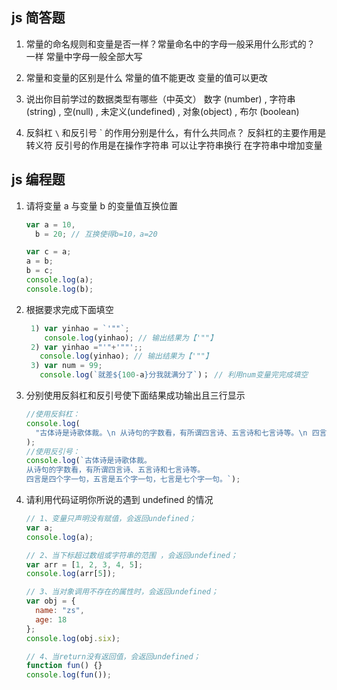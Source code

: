 ## js 简答题

1. 常量的命名规则和变量是否一样？常量命名中的字母一般采用什么形式的？  
   一样 常量中字母一般全部大写

2. 常量和变量的区别是什么
   常量的值不能更改 变量的值可以更改

3) 说出你目前学过的数据类型有哪些（中英文）
   数字 (number) , 字符串 (string) , 空(null) , 未定义(undefined) , 对象(object) , 布尔 (boolean)

4. 反斜杠 `\` 和反引号 ` 的作用分别是什么，有什么共同点？
   反斜杠的主要作用是转义符 反引号的作用是在操作字符串 可以让字符串换行 在字符串中增加变量

## js 编程题

1. 请将变量 a 与变量 b 的变量值互换位置

   ```js
   var a = 10,
     b = 20; // 互换使得b=10，a=20

   var c = a;
   a = b;
   b = c;
   console.log(a);
   console.log(b);
   ```

2. 根据要求完成下面填空

   ```js
    1) var yinhao = `'""`;
       console.log(yinhao); // 输出结果为【'""】
    2) var yinhao ="'"+'""';;
      console.log(yinhao); // 输出结果为【'""】
    3) var num = 99;
      console.log(`就差${100-a}分我就满分了`)； // 利用num变量完完成填空
   ```

3. 分别使用反斜杠和反引号使下面结果成功输出且三行显示

   ```js
   //使用反斜杠：
   console.log(
     "古体诗是诗歌体裁。\n 从诗句的字数看，有所谓四言诗、五言诗和七言诗等。\n 四言是四个字一句，五言是五个字一句，七言是七个字一句。"
   );
   //使用反引号：
   console.log(`古体诗是诗歌体裁。
   从诗句的字数看，有所谓四言诗、五言诗和七言诗等。
   四言是四个字一句，五言是五个字一句，七言是七个字一句。`);
   ```

4. 请利用代码证明你所说的遇到 undefined 的情况

   ```js
   // 1、变量只声明没有赋值，会返回undefined；
   var a;
   console.log(a);

   // 2、当下标超过数组或字符串的范围 ，会返回undefined；
   var arr = [1, 2, 3, 4, 5];
   console.log(arr[5]);

   // 3、当对象调用不存在的属性时，会返回undefined；
   var obj = {
     name: "zs",
     age: 18
   };
   console.log(obj.six);

   // 4、当return没有返回值，会返回undefined；
   function fun() {}
   console.log(fun());
   ```
